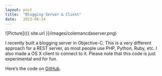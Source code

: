 ```yaml
---
layout: post
title:  "Blogging Server & Client"
date:   2013-06-14
---
```

![Picture]({{ site.url }}/images/colemancdaserver.png)

I recently built a blogging server in Objective-C. This is a very different approach for a REST server, as most people use PHP, Python, Ruby, etc. I also made a OS X client to connect to it. Please note that this code is just experimental and for fun.

Here’s the code on [GitHub][ColemanServer].

[ColemanServer]: https://github.com/colemancda/ColemanServer